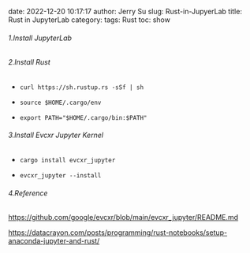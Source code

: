 date: 2022-12-20 10:17:17
author: Jerry Su
slug: Rust-in-JupyerLab
title: Rust in JupyterLab
category: 
tags: Rust
toc: show


###### 1.Install JupyterLab

###### 2.Install Rust

- `curl https://sh.rustup.rs -sSf | sh`

- `source $HOME/.cargo/env`

- `export PATH="$HOME/.cargo/bin:$PATH"`

###### 3.Install Evcxr Jupyter Kernel

- `cargo install evcxr_jupyter`

- `evcxr_jupyter --install`

###### 4.Reference

https://github.com/google/evcxr/blob/main/evcxr_jupyter/README.md

https://datacrayon.com/posts/programming/rust-notebooks/setup-anaconda-jupyter-and-rust/
